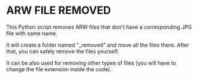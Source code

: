 # ARW FILE REMOVED
This Python script removes ARW files that don't have a corresponding JPG file with same name.

It will create a folder named "_removed" and move all the files there.
After that, you can safely remove the files yourself.

It can be also used for removing other types of files (you will have to change the file extension inside the code).
